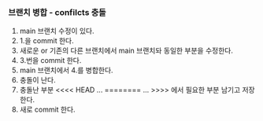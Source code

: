 ### 브랜치 병합 - confilcts 충돌

1. main 브랜치 수정이 있다.
2. 1.을 commit 한다.
3. 새로운 or 기존의 다른 브랜치에서 main 브랜치돠 동일한 부분을 수정한다.
4. 3.번을 commit 한다. 
5. main 브랜치에서 4.를 병합한다.
6. 충돌이 난다.
7. 충돌난 부분 
  <<<< HEAD ... ======== ... >>>> 
  에서 필요한 부분 남기고 저장한다.
8. 새로 commit 한다.
